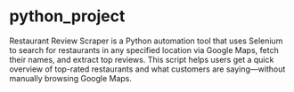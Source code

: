 # python_project
Restaurant Review Scraper is a Python automation tool that uses Selenium to search for restaurants in any specified location via Google Maps, fetch their names, and extract top reviews. This script helps users get a quick overview of top-rated restaurants and what customers are saying—without manually browsing Google Maps.
